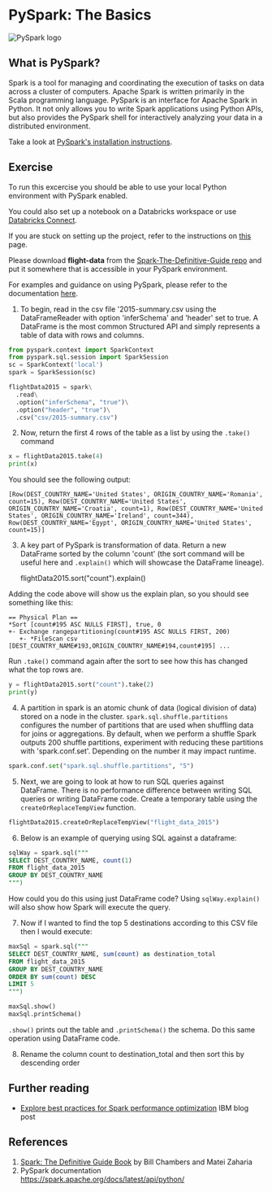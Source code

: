 # PySpark: The Basics

![PySpark logo](https://miro.medium.com/max/800/1*VNdaFCkls0gyJR0ddP1PCQ.png "PySpark logo")

## What is PySpark?

Spark is a tool for managing and coordinating the execution of tasks on data across a cluster of computers. Apache Spark is written primarily in the Scala programming language. PySpark is an interface for Apache Spark in Python. It not only allows you to write Spark applications using Python APIs, but also provides the PySpark shell for interactively analyzing your data in a distributed environment.

Take a look at [PySpark's installation instructions](https://spark.apache.org/docs/latest/api/python/getting_started/install.html "PySpark's Installation Instructions").

## Exercise
To run this excercise you should be able to use your local Python environment with PySpark enabled.

You could also set up a notebook on a Databricks workspace or use [Databricks Connect](https://docs.databricks.com/dev-tools/databricks-connect.html).

If you are stuck on setting up the project, refer to the instructions on [this](https://github.com/databricks/Spark-The-Definitive-Guide "this") page.

Please download **flight-data** from the [Spark-The-Definitive-Guide repo](https://github.com/databricks/Spark-The-Definitive-Guide/tree/master/data/flight-data) and put it somewhere that is accessible in your PySpark environment.

For examples and guidance on using PySpark, please refer to the documentation [here](https://spark.apache.org/docs/latest/api/python/reference/api/pyspark.sql.SparkSession.html).

1) To begin, read in the csv file '2015-summary.csv using the DataFrameReader with option 'inferSchema' and 'header' set to true. A DataFrame is the most common Structured API and simply represents a table of data with rows and columns.

```python
from pyspark.context import SparkContext
from pyspark.sql.session import SparkSession
sc = SparkContext('local')
spark = SparkSession(sc)

flightData2015 = spark\
  .read\
  .option("inferSchema", "true")\
  .option("header", "true")\
  .csv("csv/2015-summary.csv")
```

2) Now, return the first 4 rows of the table as a list by using the `.take()` command

```python
x = flightData2015.take(4)
print(x)
```
You should see the following output:

    [Row(DEST_COUNTRY_NAME='United States', ORIGIN_COUNTRY_NAME='Romania', count=15), Row(DEST_COUNTRY_NAME='United States', ORIGIN_COUNTRY_NAME='Croatia', count=1), Row(DEST_COUNTRY_NAME='United States', ORIGIN_COUNTRY_NAME='Ireland', count=344), Row(DEST_COUNTRY_NAME='Egypt', ORIGIN_COUNTRY_NAME='United States', count=15)]

3) A key part of PySpark is transformation of data. Return a new DataFrame sorted by the column 'count' (the sort command will be useful here and `.explain()` which will showcase the DataFrame lineage).


    flightData2015.sort("count").explain()


Adding the code above will show us the explain plan, so you should see something like this:

    == Physical Plan ==
    *Sort [count#195 ASC NULLS FIRST], true, 0
    +- Exchange rangepartitioning(count#195 ASC NULLS FIRST, 200)
       +- *FileScan csv [DEST_COUNTRY_NAME#193,ORIGIN_COUNTRY_NAME#194,count#195] ...

Run `.take()` command again after the sort to see how this has changed what the top rows are.

```python
y = flightData2015.sort("count").take(2)
print(y)
```

4) A partition in spark is an atomic chunk of data (logical division of data) stored on a node in the cluster. `spark.sql.shuffle.partitions` configures the number of partitions that are used when shuffling data for joins or aggregations. By default, when we perform a shuffle Spark outputs 200 shuffle partitions, experiment with reducing these partitions with 'spark.conf.set'. Depending on the number it may impact runtime.

```python
spark.conf.set("spark.sql.shuffle.partitions", "5")
```

5) Next, we are going to look at how to run SQL queries against DataFrame. There is no performance difference between writing SQL queries or writing DataFrame code. Create a temporary table using the `createOrReplaceTempView` function.

```python
flightData2015.createOrReplaceTempView("flight_data_2015")
```

6) Below is an example of querying using SQL against a dataframe:

```sql
sqlWay = spark.sql("""
SELECT DEST_COUNTRY_NAME, count(1)
FROM flight_data_2015
GROUP BY DEST_COUNTRY_NAME
""")
```

How could you do this using just DataFrame code? Using `sqlWay.explain()` will also show how Spark will execute the query.

7) Now if I wanted to find the top 5 destinations according to this CSV file then I would execute:

```sql
maxSql = spark.sql("""
SELECT DEST_COUNTRY_NAME, sum(count) as destination_total
FROM flight_data_2015
GROUP BY DEST_COUNTRY_NAME
ORDER BY sum(count) DESC
LIMIT 5
""")

maxSql.show()
maxSql.printSchema()
```

`.show()` prints out the table and `.printSchema()` the schema. Do this same operation using DataFrame code. 

8) Rename the column count to destination_total and then sort this by descending order

## Further reading

- [Explore best practices for Spark performance optimization](https://developer.ibm.com/blogs/spark-performance-optimization-guidelines/ "Explore best practices for Spark performance optimization") IBM blog post

## References

1. [Spark: The Definitive Guide Book](https://www.oreilly.com/library/view/spark-the-definitive/9781491912201/ "Spark: The Definitive Guide") by Bill Chambers and Matei Zaharia
2. PySpark documentation https://spark.apache.org/docs/latest/api/python/
